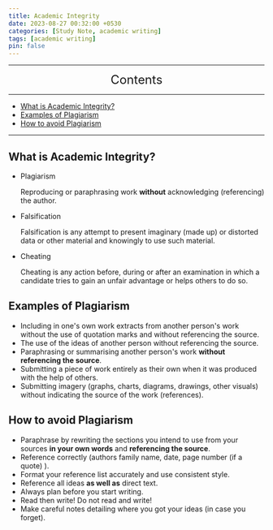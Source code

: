 ```yaml
---
title: Academic Integrity
date: 2023-08-27 00:32:00 +0530
categories: [Study Note, academic writing]
tags: [academic writing]
pin: false
---
```




---
<center><font size='5'> Contents </font></center>

---

<!-- TOC -->
  * [What is Academic Integrity?](#what-is-academic-integrity)
  * [Examples of Plagiarism](#examples-of-plagiarism-)
  * [How to avoid Plagiarism](#how-to-avoid-plagiarism-)
<!-- TOC -->

---

## What is Academic Integrity?

* Plagiarism
   
   Reproducing or paraphrasing work **without** acknowledging (referencing) the author.

* Falsification
   
   Falsification is any attempt to present imaginary (made up) or distorted data or other material and knowingly to use such material.

* Cheating

  Cheating is any action before, during or after an examination in which a candidate tries to gain an unfair advantage or helps others to do so.

## Examples of Plagiarism 

* Including in one's own work extracts from another person's work without the use of quotation marks and without referencing the source.
* The use of the ideas of another person without referencing the source.
* Paraphrasing or summarising another person's work **without referencing the source**.
* Submitting a piece of work entirely as their own when it was produced with the help of others.
* Submitting imagery (graphs, charts, diagrams, drawings, other visuals) without indicating the source of the work (references). 


## How to avoid Plagiarism 

* Paraphrase by rewriting the sections you intend to use from your sources **in your own words** and **referencing the source**.
* Reference correctly (authors family name, date, page number (if a quote) ).
* Format your reference list accurately and use consistent style.
* Reference all ideas **as well as** direct text.
* Always plan before you start writing.
* Read then write!  Do not read and write!
* Make careful notes detailing where you got your ideas (in case you forget).

